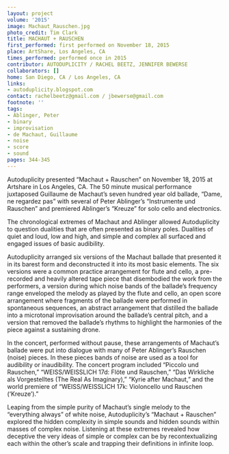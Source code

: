 ```yaml
---
layout: project
volume: '2015'
image: Machaut_Rauschen.jpg
photo_credit: Tim Clark
title: MACHAUT + RAUSCHEN
first_performed: first performed on November 18, 2015
place: ArtShare, Los Angeles, CA
times_performed: performed once in 2015
contributor: AUTODUPLICITY / RACHEL BEETZ, JENNIFER BEWERSE
collaborators: []
home: San Diego, CA / Los Angeles, CA
links:
- autoduplicity.blogspot.com
contact: rachelbeetz@gmail.com / jbewerse@gmail.com
footnote: ''
tags:
- Ablinger, Peter
- binary
- improvisation
- de Machaut, Guillaume
- noise
- score
- sound
pages: 344-345
---
```


Autoduplicity presented “Machaut + Rauschen” on November 18, 2015 at Artshare in Los Angeles, CA. The 50 minute musical performance juxtaposed Guillaume de Machaut’s seven hundred year old ballade, “Dame, ne regardez pas” with several of Peter Ablinger’s “Instrumente und Rauschen” and premiered Ablinger’s “Kreuze” for solo cello and electronics.

The chronological extremes of Machaut and Ablinger allowed Autoduplicity to question dualities that are often presented as binary poles. Dualities of quiet and loud, low and high, and simple and complex all surfaced and engaged issues of basic audibility.

Autoduplicity arranged six versions of the Machaut ballade that presented it in its barest form and deconstructed it into its most basic elements. The six versions were a common practice arrangement for flute and cello, a pre-recorded and heavily altered tape piece that disembodied the work from the performers, a version during which noise bands of the ballade’s frequency range enveloped the melody as played by the flute and cello, an open score arrangement where fragments of the ballade were performed in spontaneous sequences, an abstract arrangement that distilled the ballade into a microtonal improvisation around the ballade’s central pitch, and a version that removed the ballade’s rhythms to highlight the harmonies of the piece against a sustaining drone.

In the concert, performed without pause, these arrangements of Machaut’s ballade were put into dialogue with many of Peter Ablinger’s Rauschen (noise) pieces. In these pieces bands of noise are used as a tool for audibility or inaudibility. The concert program included “Piccolo und Rauschen,” “WEISS/WEISSLICH 17d: Flöte und Rauschen,” “Das Wirkliche als Vorgestelltes (The Real As Imaginary),” “Kyrie after Machaut,” and the world premiere of “WEISS/WEISSLICH 17k: Violoncello und Rauschen (‘Kreuze’).”

Leaping from the simple purity of Machaut’s single melody to the “everything always” of white noise, Autoduplicity’s “Machaut + Rauschen” explored the hidden complexity in simple sounds and hidden sounds within masses of complex noise. Listening at these extremes revealed how deceptive the very ideas of simple or complex can be by recontextualizing each within the other’s scale and trapping their definitions in infinite loop.
